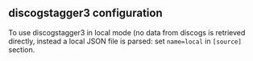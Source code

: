 
discogstagger3 configuration
----------------------------

To use discogstagger3 in local mode (no data from discogs is retrieved
directly, instead a local JSON file is parsed: set `name=local` in `[source]`
section.
